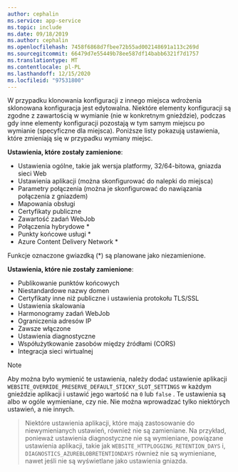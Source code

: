 ```yaml
---
author: cephalin
ms.service: app-service
ms.topic: include
ms.date: 09/18/2019
ms.author: cephalin
ms.openlocfilehash: 7458f6868d7fbee72b55ad002148691a113c269d
ms.sourcegitcommit: 66479d7e55449b78ee587df14babb6321f7d1757
ms.translationtype: MT
ms.contentlocale: pl-PL
ms.lasthandoff: 12/15/2020
ms.locfileid: "97531800"
---
```

W przypadku klonowania konfiguracji z innego miejsca wdrożenia sklonowana konfiguracja jest edytowalna. Niektóre elementy konfiguracji są zgodne z zawartością w wymianie (nie w konkretnym gnieździe), podczas gdy inne elementy konfiguracji pozostają w tym samym miejscu po wymianie (specyficzne dla miejsca). Poniższe listy pokazują ustawienia, które zmieniają się w przypadku wymiany miejsc.

**Ustawienia, które zostały zamienione**:

* Ustawienia ogólne, takie jak wersja platformy, 32/64-bitowa, gniazda sieci Web
* Ustawienia aplikacji (można skonfigurować do nalepki do miejsca)
* Parametry połączenia (można je skonfigurować do nawiązania połączenia z gniazdem)
* Mapowania obsługi
* Certyfikaty publiczne
* Zawartość zadań WebJob
* Połączenia hybrydowe *
* Punkty końcowe usługi *
* Azure Content Delivery Network *

Funkcje oznaczone gwiazdką (*) są planowane jako niezamienione. 

**Ustawienia, które nie zostały zamienione**:

* Publikowanie punktów końcowych
* Niestandardowe nazwy domen
* Certyfikaty inne niż publiczne i ustawienia protokołu TLS/SSL
* Ustawienia skalowania
* Harmonogramy zadań WebJob
* Ograniczenia adresów IP
* Zawsze włączone
* Ustawienia diagnostyczne
* Współużytkowanie zasobów między źródłami (CORS)
* Integracja sieci wirtualnej

> [!NOTE]
> Aby można było wymienić te ustawienia, należy dodać ustawienie aplikacji `WEBSITE_OVERRIDE_PRESERVE_DEFAULT_STICKY_SLOT_SETTINGS` w każdym gnieździe aplikacji i ustawić jego wartość na `0` lub `false` . Te ustawienia są albo w ogóle wymieniane, czy nie. Nie można wprowadzać tylko niektórych ustawień, a nie innych.

> Niektóre ustawienia aplikacji, które mają zastosowanie do niewymienianych ustawień, również nie są zamieniane. Na przykład, ponieważ ustawienia diagnostyczne nie są wymieniane, powiązane ustawienia aplikacji, takie jak `WEBSITE_HTTPLOGGING_RETENTION_DAYS` i, `DIAGNOSTICS_AZUREBLOBRETENTIONDAYS` również nie są wymieniane, nawet jeśli nie są wyświetlane jako ustawienia gniazda.
>
